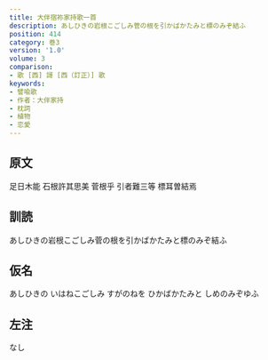 ```yaml
---
title: 大伴宿祢家持歌一首
description: あしひきの岩根こごしみ菅の根を引かばかたみと標のみぞ結ふ
position: 414
category: 巻3
version: '1.0'
volume: 3
comparison:
- 歌 [西] 謌 [西（訂正）] 歌
keywords:
- 譬喩歌
- 作者：大伴家持
- 枕詞
- 植物
- 恋愛
---
```


## 原文

足日木能 石根許其思美 菅根乎 引者難三等 標耳曽結焉

## 訓読

あしひきの岩根こごしみ菅の根を引かばかたみと標のみぞ結ふ

## 仮名

あしひきの いはねこごしみ すがのねを ひかばかたみと しめのみぞゆふ

## 左注

なし
